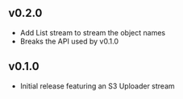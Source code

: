 ## v0.2.0
 * Add List stream to stream the object names
 * Breaks the API used by v0.1.0

## v0.1.0
 * Initial release featuring an S3 Uploader stream
